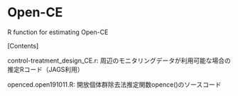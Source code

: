 # Open-CE
R function for estimating Open-CE

[Contents]

control-treatment_design_CE.r: 周辺のモニタリングデータが利用可能な場合の推定Rコード（JAGS利用）

openced.open191011.R: 開放個体群除去法推定関数opence()のソースコード

